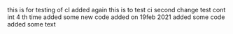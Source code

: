 this is for testing of cI
added again
this is to test ci
second change
test cont int 4 th time
added some new code
added on 19feb 2021
added some code
added some text
